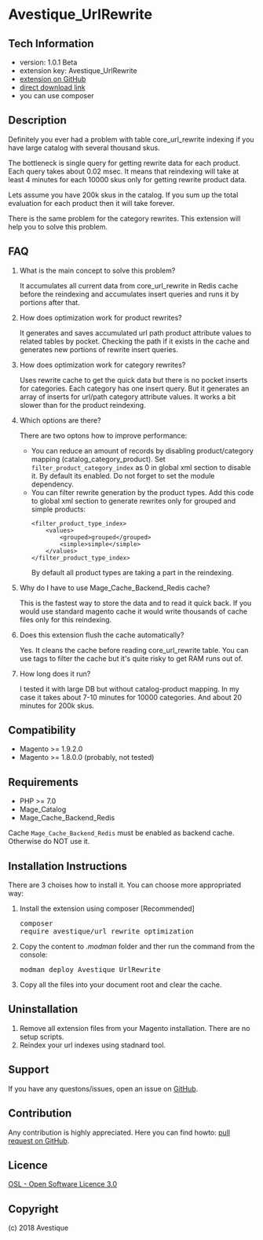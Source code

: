 Avestique_UrlRewrite
======================

Tech Information
-----
- version: 1.0.1 Beta
- extension key: Avestique_UrlRewrite
- [extension on GitHub](https://github.com/avestique/magento1_url_reindex)
- [direct download link](https://github.com/avestique/magento1_url_reindex/archive/master.zip)
- you can use composer

Description
-----------
Definitely you ever had a problem with table core_url_rewrite indexing if you have large catalog with several thousand skus.

The bottleneck is single query for getting rewrite data for each product. Each query takes about 0.02 msec. It means that reindexing will take at least 4 minutes for each 10000 skus only for getting rewrite product data.

Lets assume you have 200k skus in the catalog. If you sum up the total evaluation for each product then it will take forever.

There is the same problem for the category rewrites. This extension will help you to solve this problem.

FAQ
------------
1. What is the main concept to solve this problem?
   
   It accumulates all current data from core_url_rewrite in Redis cache before the reindexing and accumulates insert queries and runs it by portions after that.
   
2. How does optimization work for product rewrites? 
   
    It generates and saves accumulated url path product attribute values to related tables by pocket. Checking the path if it exists in the cache and generates new portions of rewrite insert queries.
        
3. How does optimization work for category rewrites?

    Uses rewrite cache to get the quick data but there is no pocket inserts for categories. Each category has one insert query. But it generates an array of inserts for url/path category attribute values.
    It works a bit slower than for the product reindexing. 

4. Which options are there?

    There are two optons how to improve performance:
    * You can reduce an amount of records by disabling product/category mapping (catalog_category_product). Set <code>filter_product_category_index</code> as 0 in global xml section to disable it. By default its enabled. Do not forget to set the module dependency. 
    * You can filter rewrite generation by the product types. Add this code to global xml section to generate rewrites only for grouped and simple products: 
        ~~~~~~ 
        <filter_product_type_index>
            <values>
                <grouped>grouped</grouped>
                <simple>simple</simple>
            </values>
        </filter_product_type_index>
        ~~~~~~
        By default all product types are taking a part in the reindexing. 
                                                                                                                
5. Why do I have to use Mage_Cache_Backend_Redis cache?

   This is the fastest way to store the data and to read it quick back. If you would use standard magento cache it would write thousands of cache files only for this reindexing.
6. Does this extension flush the cache automatically?

   Yes. It cleans the cache before reading core_url_rewrite table. You can use tags to filter the cache but it's quite risky to get RAM runs out of. 

7. How long does it run?
 
   I tested it with large DB but without catalog-product mapping. In my case it takes about 7-10 minutes for 10000 categories. And about 20 minutes for 200k skus. 

Compatibility
-------------
- Magento >= 1.9.2.0
- Magento >= 1.8.0.0 (probably, not tested)

Requirements
------------
- PHP >= 7.0
- Mage_Catalog
- Mage_Cache_Backend_Redis

Cache <code>Mage_Cache_Backend_Redis</code>  must be enabled as backend cache. Otherwise do NOT use it.

Installation Instructions
-------------------------
There are 3 choises how to install it. You can choose more appropriated way:
1. Install the extension using composer [Recommended] <pre>composer require avestique/url_rewrite_optimization</pre>
2. Copy the content to <i>.modman</i> folder and ther run the command from the console: <pre>modman deploy Avestique_UrlRewrite</pre>
3. Copy all the files into your document root and clear the cache.

Uninstallation
--------------
1. Remove all extension files from your Magento installation. There are no setup scripts.
2. Reindex your url indexes using stadnard tool.

Support
-------
If you have any questons/issues, open an issue on [GitHub](https://github.com/avestique/magento1_url_reindex/issues).

Contribution
------------
Any contribution is highly appreciated. Here you can find howto: [pull request on GitHub](https://help.github.com/articles/using-pull-requests).

Licence
-------
[OSL - Open Software Licence 3.0](http://opensource.org/licenses/osl-3.0.php)

Copyright
---------
(c) 2018 Avestique